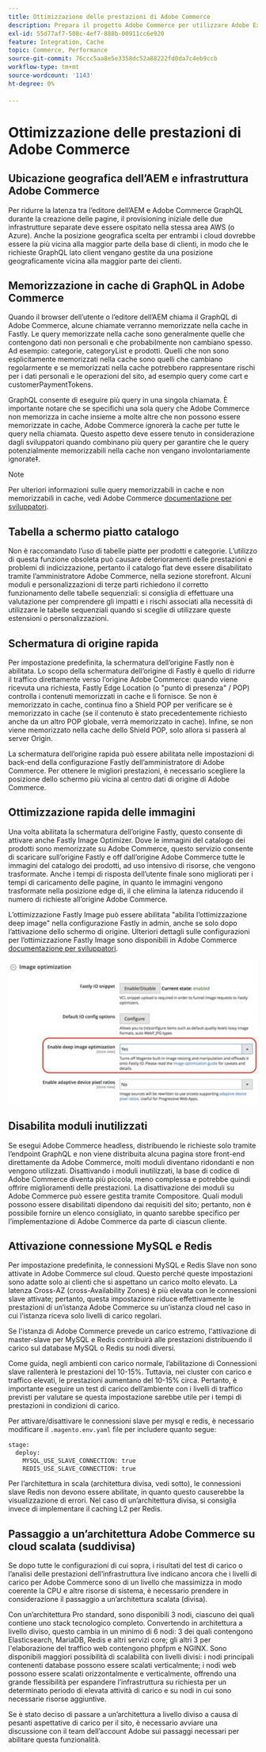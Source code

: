 ```yaml
---
title: Ottimizzazione delle prestazioni di Adobe Commerce
description: Prepara il progetto Adobe Commerce per utilizzare Adobe Experience Manager as a CMS modificando alcune impostazioni predefinite.
exl-id: 55d77af7-508c-4ef7-888b-00911cc6e920
feature: Integration, Cache
topic: Commerce, Performance
source-git-commit: 76ccc5aa8e5e3358dc52a88222fd0da7c4eb9ccb
workflow-type: tm+mt
source-wordcount: '1143'
ht-degree: 0%

---
```


# Ottimizzazione delle prestazioni di Adobe Commerce

## Ubicazione geografica dell’AEM e infrastruttura Adobe Commerce

Per ridurre la latenza tra l’editore dell’AEM e Adobe Commerce GraphQL durante la creazione delle pagine, il provisioning iniziale delle due infrastrutture separate deve essere ospitato nella stessa area AWS (o Azure). Anche la posizione geografica scelta per entrambi i cloud dovrebbe essere la più vicina alla maggior parte della base di clienti, in modo che le richieste GraphQL lato client vengano gestite da una posizione geograficamente vicina alla maggior parte dei clienti.

## Memorizzazione in cache di GraphQL in Adobe Commerce

Quando il browser dell’utente o l’editore dell’AEM chiama il GraphQL di Adobe Commerce, alcune chiamate verranno memorizzate nella cache in Fastly. Le query memorizzate nella cache sono generalmente quelle che contengono dati non personali e che probabilmente non cambiano spesso. Ad esempio: categorie, categoryList e prodotti. Quelli che non sono esplicitamente memorizzati nella cache sono quelli che cambiano regolarmente e se memorizzati nella cache potrebbero rappresentare rischi per i dati personali e le operazioni del sito, ad esempio query come cart e customerPaymentTokens.

GraphQL consente di eseguire più query in una singola chiamata. È importante notare che se specifichi una sola query che Adobe Commerce non memorizza in cache insieme a molte altre che non possono essere memorizzate in cache, Adobe Commerce ignorerà la cache per tutte le query nella chiamata. Questo aspetto deve essere tenuto in considerazione dagli sviluppatori quando combinano più query per garantire che le query potenzialmente memorizzabili nella cache non vengano involontariamente ignorate‡.

>[!NOTE]
>
> Per ulteriori informazioni sulle query memorizzabili in cache e non memorizzabili in cache, vedi Adobe Commerce [documentazione per sviluppatori](https://devdocs.magento.com/guides/v2.4/graphql/caching.html).

## Tabella a schermo piatto catalogo

Non è raccomandato l’uso di tabelle piatte per prodotti e categorie. L’utilizzo di questa funzione obsoleta può causare deterioramenti delle prestazioni e problemi di indicizzazione, pertanto il catalogo flat deve essere disabilitato tramite l’amministratore Adobe Commerce, nella sezione storefront. Alcuni moduli e personalizzazioni di terze parti richiedono il corretto funzionamento delle tabelle sequenziali: si consiglia di effettuare una valutazione per comprendere gli impatti e i rischi associati alla necessità di utilizzare le tabelle sequenziali quando si sceglie di utilizzare queste estensioni o personalizzazioni.

## Schermatura di origine rapida

Per impostazione predefinita, la schermatura dell’origine Fastly non è abilitata. Lo scopo della schermatura dell’origine di Fastly è quello di ridurre il traffico direttamente verso l’origine Adobe Commerce: quando viene ricevuta una richiesta, Fastly Edge Location (o &quot;punto di presenza&quot; / POP) controlla i contenuti memorizzati in cache e li fornisce. Se non è memorizzato in cache, continua fino a Shield POP per verificare se è memorizzato in cache (se il contenuto è stato precedentemente richiesto anche da un altro POP globale, verrà memorizzato in cache). Infine, se non viene memorizzato nella cache dello Shield POP, solo allora si passerà al server Origin.

La schermatura dell’origine rapida può essere abilitata nelle impostazioni di back-end della configurazione Fastly dell’amministratore di Adobe Commerce. Per ottenere le migliori prestazioni, è necessario scegliere la posizione dello schermo più vicina al centro dati di origine di Adobe Commerce.

## Ottimizzazione rapida delle immagini

Una volta abilitata la schermatura dell’origine Fastly, questo consente di attivare anche Fastly Image Optimizer. Dove le immagini del catalogo dei prodotti sono memorizzate su Adobe Commerce, questo servizio consente di scaricare sull’origine Fastly e off dall’origine Adobe Commerce tutte le immagini del catalogo dei prodotti, ad uso intensivo di risorse, che vengono trasformate. Anche i tempi di risposta dell’utente finale sono migliorati per i tempi di caricamento delle pagine, in quanto le immagini vengono trasformate nella posizione edge di, il che elimina la latenza riducendo il numero di richieste all’origine Adobe Commerce.

L’ottimizzazione Fastly Image può essere abilitata &quot;abilita l’ottimizzazione deep image&quot; nella configurazione Fastly in admin, anche se solo dopo l’attivazione dello schermo di origine. Ulteriori dettagli sulle configurazioni per l’ottimizzazione Fastly Image sono disponibili in Adobe Commerce [documentazione per sviluppatori](https://devdocs.magento.com/cloud/cdn/fastly-image-optimization.html).

![Schermata delle impostazioni di ottimizzazione immagine Fastly in Adobe Commerce Admin](../assets/commerce-at-scale/image-optimization.svg)

## Disabilita moduli inutilizzati

Se esegui Adobe Commerce headless, distribuendo le richieste solo tramite l’endpoint GraphQL e non viene distribuita alcuna pagina store front-end direttamente da Adobe Commerce, molti moduli diventano ridondanti e non vengono utilizzati. Disattivando i moduli inutilizzati, la base di codice di Adobe Commerce diventa più piccola, meno complessa e potrebbe quindi offrire miglioramenti delle prestazioni. La disattivazione dei moduli su Adobe Commerce può essere gestita tramite Compositore. Quali moduli possono essere disabilitati dipendono dai requisiti del sito; pertanto, non è possibile fornire un elenco consigliato, in quanto sarebbe specifico per l’implementazione di Adobe Commerce da parte di ciascun cliente.

## Attivazione connessione MySQL e Redis

Per impostazione predefinita, le connessioni MySQL e Redis Slave non sono attivate in Adobe Commerce sul cloud. Questo perché queste impostazioni sono adatte solo ai clienti che si aspettano un carico molto elevato. La latenza Cross-AZ (cross-Availability Zones) è più elevata con le connessioni slave attivate; pertanto, questa impostazione riduce effettivamente le prestazioni di un’istanza Adobe Commerce su un’istanza cloud nel caso in cui l’istanza riceva solo livelli di carico regolari.

Se l&#39;istanza di Adobe Commerce prevede un carico estremo, l&#39;attivazione di master-slave per MySQL e Redis contribuirà alle prestazioni distribuendo il carico sul database MySQL o Redis su nodi diversi.

Come guida, negli ambienti con carico normale, l’abilitazione di Connessioni slave rallenterà le prestazioni del 10-15%. Tuttavia, nei cluster con carico e traffico elevati, le prestazioni aumentano del 10-15% circa. Pertanto, è importante eseguire un test di carico dell’ambiente con i livelli di traffico previsti per valutare se questa impostazione sarebbe utile per i tempi di prestazioni in condizioni di carico.

Per attivare/disattivare le connessioni slave per mysql e redis, è necessario modificare il `.magento.env.yaml` file per includere quanto segue:

```
stage:
  deploy:
    MYSQL_USE_SLAVE_CONNECTION: true
    REDIS_USE_SLAVE_CONNECTION: true
```

Per l’architettura in scala (architettura divisa, vedi sotto), le connessioni slave Redis non devono essere abilitate, in quanto questo causerebbe la visualizzazione di errori. Nel caso di un’architettura divisa, si consiglia invece di implementare il caching L2 per Redis.

## Passaggio a un’architettura Adobe Commerce su cloud scalata (suddivisa)

Se dopo tutte le configurazioni di cui sopra, i risultati del test di carico o l’analisi delle prestazioni dell’infrastruttura live indicano ancora che i livelli di carico per Adobe Commerce sono di un livello che massimizza in modo coerente la CPU e altre risorse di sistema, è necessario prendere in considerazione il passaggio a un’architettura scalata (divisa).

Con un’architettura Pro standard, sono disponibili 3 nodi, ciascuno dei quali contiene uno stack tecnologico completo. Convertendo in architettura a livello diviso, questo cambia in un minimo di 6 nodi: 3 dei quali contengono Elasticsearch, MariaDB, Redis e altri servizi core; gli altri 3 per l&#39;elaborazione del traffico web contengono phpfpm e NGINX. Sono disponibili maggiori possibilità di scalabilità con livelli divisi: i nodi principali contenenti database possono essere scalati verticalmente; i nodi web possono essere scalati orizzontalmente e verticalmente, offrendo una grande flessibilità per espandere l’infrastruttura su richiesta per un determinato periodo di elevata attività di carico e su nodi in cui sono necessarie risorse aggiuntive.

Se è stato deciso di passare a un’architettura a livello diviso a causa di pesanti aspettative di carico per il sito, è necessario avviare una discussione con il team dell’account Adobe sui passaggi necessari per abilitare questa funzionalità.
